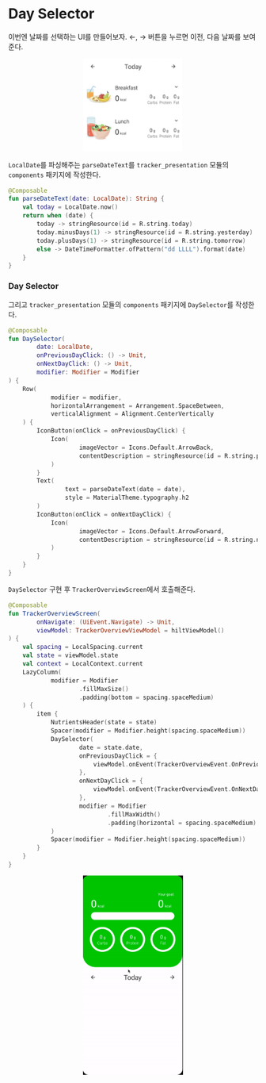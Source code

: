 # Day Selector

이번엔 날짜를 선택하는 UI를 만들어보자. ←, → 버튼을 누르면 이전, 다음 날짜를 보여준다.

<div align="center">
<img src="img/part-19/day_selector.png" width="40%">
</div>

`LocalDate`를 파싱해주는 `parseDateText`를 `tracker_presentation` 모듈의 `components` 패키지에 작성한다.

```kotlin
@Composable
fun parseDateText(date: LocalDate): String {
    val today = LocalDate.now()
    return when (date) {
        today -> stringResource(id = R.string.today)
        today.minusDays(1) -> stringResource(id = R.string.yesterday)
        today.plusDays(1) -> stringResource(id = R.string.tomorrow)
        else -> DateTimeFormatter.ofPattern("dd LLLL").format(date)
    }
}
```

### Day Selector

그리고 `tracker_presentation` 모듈의 `components` 패키지에 `DaySelector`를 작성한다.

```kotlin
@Composable
fun DaySelector(
        date: LocalDate,
        onPreviousDayClick: () -> Unit,
        onNextDayClick: () -> Unit,
        modifier: Modifier = Modifier
) {
    Row(
            modifier = modifier,
            horizontalArrangement = Arrangement.SpaceBetween,
            verticalAlignment = Alignment.CenterVertically
    ) {
        IconButton(onClick = onPreviousDayClick) {
            Icon(
                    imageVector = Icons.Default.ArrowBack,
                    contentDescription = stringResource(id = R.string.previous_day)
            )
        }
        Text(
                text = parseDateText(date = date),
                style = MaterialTheme.typography.h2
        )
        IconButton(onClick = onNextDayClick) {
            Icon(
                    imageVector = Icons.Default.ArrowForward,
                    contentDescription = stringResource(id = R.string.next_day)
            )
        }
    }
}
```

`DaySelector` 구현 후 `TrackerOverviewScreen`에서 호출해준다.

```kotlin
@Composable
fun TrackerOverviewScreen(
        onNavigate: (UiEvent.Navigate) -> Unit,
        viewModel: TrackerOverviewViewModel = hiltViewModel()
) {
    val spacing = LocalSpacing.current
    val state = viewModel.state
    val context = LocalContext.current
    LazyColumn(
            modifier = Modifier
                    .fillMaxSize()
                    .padding(bottom = spacing.spaceMedium)
    ) {
        item {
            NutrientsHeader(state = state)
            Spacer(modifier = Modifier.height(spacing.spaceMedium))
            DaySelector(
                    date = state.date,
                    onPreviousDayClick = {
                        viewModel.onEvent(TrackerOverviewEvent.OnPreviousDayClick)
                    },
                    onNextDayClick = {
                        viewModel.onEvent(TrackerOverviewEvent.OnNextDayClick)
                    },
                    modifier = Modifier
                            .fillMaxWidth()
                            .padding(horizontal = spacing.spaceMedium)
            )
            Spacer(modifier = Modifier.height(spacing.spaceMedium))
        }
    }
}
```

<div align="center">
<img src="img/part-19/result.gif" width="40%">
</div>